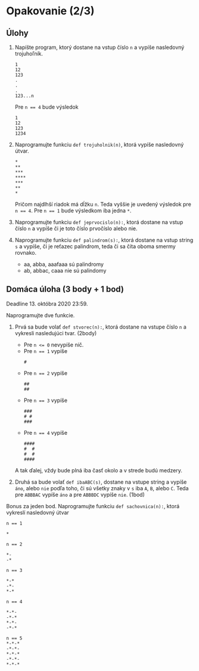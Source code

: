 # Opakovanie (2/3)

## Úlohy

1. Napíšte program, ktorý dostane na vstup číslo `n` a vypíše nasledovný trojuhoľník. 

   ```
   1
   12
   123
   .
   .
   .
   123...n
   ```

   Pre `n == 4` bude výsledok

   ```
   1
   12
   123
   1234
   ```

2. Naprogramujte funkciu `def trojuholnik(n)`, ktorá vypíše nasledovný útvar. 

   ```
   *
   **
   ***
   ****
   ***
   **
   *
   ```

   Pričom najdlhší riadok má dĺžku `n`. Teda vyššie je uvedený výsledok pre `n == 4`. Pre `n == 1` bude výsledkom iba jedna `*`.

3. Naprogramujte funkciu `def jeprvocislo(n):`, ktorá dostane na vstup číslo `n` a vypíše či je toto číslo prvočíslo alebo nie.

4. Naprogramujte funkciu `def palindrom(s):`, ktorá dostane na vstup string `s` a vypíše, či je reťazec palindrom, teda či sa číta oboma smermy rovnako. 
   * aa, abba, aaafaaa sú palindromy
   * ab, abbac, caaa nie sú palindomy

## Domáca úloha (3 body + 1 bod)

Deadline 13. októbra 2020 23:59.

Naprogramujte dve funkcie.

1. Prvá sa bude volať `def stvorec(n):`, ktorá dostane na vstupe číslo `n` a vykresli nasledujúci tvar. (2body)
   
   * Pre `n <= 0` nevypíše nič.
   * Pre `n == 1` vypíše
     ```plain
     #
     ```
   * Pre `n == 2` vypíše
     ```plain
     ##
     ##
     ```
   * Pre `n == 3` vypíše
     ```plain
     ###
     # #
     ###
     ```
   * Pre `n == 4` vypíše
     ```plain
     ####
     #  #
     #  #
     ####
     ```
   A tak ďalej, vždy bude plná iba časť okolo a v strede budú medzery. 

2. Druhá sa bude volať `def ibaABC(s)`, dostane na vstupe string a vypíše `áno`, alebo `nie` podľa toho, či sú všetky znaky v `s` iba `A`, `B`, alebo `C`. Teda pre `ABBBAC` vypíše `áno` a pre `ABBBDC` vypíše `nie`. (1bod)

Bonus za jeden bod. Naprogramujte funkciu `def sachovnica(n):`, ktorá vykreslí nasledovný útvar
   ```
   n == 1

   *
   ```

   ```
   n == 2

   *-
   -*
   ```

   ```
   n == 3

   *-*
   -*-
   *-*
   ```

   ```
   n == 4

   *-*-
   -*-*
   *-*-
   -*-*
   ```

   ```
   n == 5
   *-*-*
   -*-*-
   *-*-*
   -*-*-
   *-*-*
   ```
